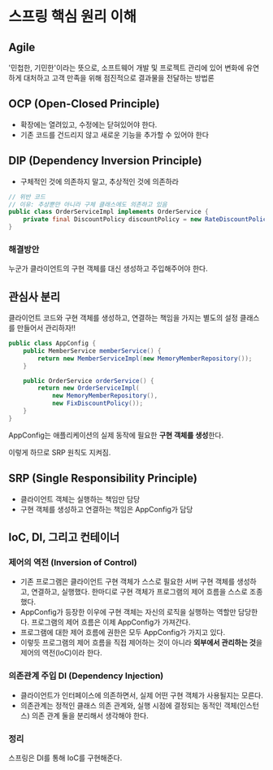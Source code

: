 # 스프링 핵심 원리 이해

## Agile

'민첩한, 기민한'이라는 뜻으로, 소프트웨어 개발 및 프로젝트 관리에 있어 변화에 유연하게 대처하고 고객 만족을 위해 점진적으로 결과물을 전달하는 방법론

## OCP (Open-Closed Principle)

- 확장에는 열려있고, 수정에는 닫혀있어야 한다.
- 기존 코드를 건드리지 않고 새로운 기능을 추가할 수 있어야 한다

## DIP (Dependency Inversion Principle)

- 구체적인 것에 의존하지 말고, 추상적인 것에 의존하라

```java
// 위반 코드
// 이유: 추상뿐만 아니라 구체 클래스에도 의존하고 있음
public class OrderServiceImpl implements OrderService {
    private final DiscountPolicy discountPolicy = new RateDiscountPolicy();
}
```

### 해결방안

누군가 클라이언트의 구현 객체를 대신 생성하고 주입해주어야 한다.

## 관심사 분리

클라이언트 코드와 구현 객체를 생성하고, 연결하는 책임을 가지는 별도의 설정 클래스를 만들어서 관리하자!!

```java
public class AppConfig {
    public MemberService memberService() {
        return new MemberServiceImpl(new MemoryMemberRepository());
    }

    public OrderService orderService() {
        return new OrderServiceImpl(
            new MemoryMemberRepository(),
            new FixDiscountPolicy());
    }
}
```

AppConfig는 애플리케이션의 실제 동작에 필요한 **구현 객체를 생성**한다.

이렇게 하므로 SRP 원칙도 지켜짐.

## SRP (Single Responsibility Principle)

- 클라이언트 객체는 실행하는 책임만 담당
- 구현 객체를 생성하고 연결하는 책임은 AppConfig가 담당

## IoC, DI, 그리고 컨테이너

### 제어의 역전 (Inversion of Control)

- 기존 프로그램은 클라이언트 구현 객체가 스스로 필요한 서버 구현 객체를 생성하고, 연결하고, 실행했다. 한마디로 구현 객체가 프로그램의 제어 흐름을 스스로 조종했다.
- AppConfig가 등장한 이우에 구현 객체는 자신의 로직을 실행하는 역할만 담당한다. 프로그램의 제어 흐름은 이제 AppConfig가 가져간다.
- 프로그램에 대한 제어 흐름에 권한은 모두 AppConfig가 가지고 있다.
- 이렇듯 프로그램의 제어 흐름을 직접 제어하는 것이 아니라 **외부에서 관리하는 것**을 제어의 역전(IoC)이라 한다.

### 의존관계 주입 DI (Dependency Injection)

- 클라이언트가 인터페이스에 의존하면서, 실제 어떤 구현 객체가 사용될지는 모른다.
- 의존관계는 정적인 클래스 의존 관계와, 실행 시점에 결정되는 동적인 객체(인스턴스) 의존 관계 둘을 분리해서 생각해야 한다.

### 정리

스프링은 DI를 통해 IoC를 구현해준다.
